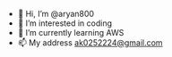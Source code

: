 - 👋 Hi, I’m @aryan800
- 👀 I’m interested in coding
- 🌱 I’m currently learning AWS
- 📫 My address ak0252224@gmail.com

<!---
aryan800/aryan800 is a ✨ special ✨ repository because its `README.md` (this file) appears on your GitHub profile.
You can click the Preview link to take a look at your changes.
--->
